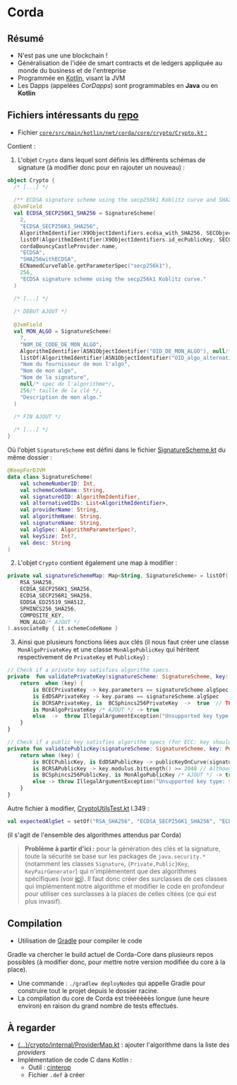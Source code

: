# Corda

## Résumé

- N'est pas une une blockchain !
- Généralisation de l'idée de smart contracts et de ledgers appliquée au monde du business et de l'entreprise
- Programmée en [Kotlin](https://kotlinlang.org), visant la JVM
- Les Dapps (appelées _CorDapps_) sont programmables en __Java__ ou en __Kotlin__

## Fichiers intéressants du [repo](https://github.com/corda/corda)

- Fichier [`core/src/main/kotlin/net/corda/core/crypto/Crypto.kt` :](https://github.com/corda/corda/blob/master/core/src/main/kotlin/net/corda/core/crypto/Crypto.kt)

Contient :

1. L'objet `Crypto` dans lequel sont définis les différents schémas de signature (à modifier donc pour en rajouter un nouveau) :

```kotlin
object Crypto {
  /* [...] */
  
  /** ECDSA signature scheme using the secp256k1 Koblitz curve and SHA256 for message hashing. */
  @JvmField
  val ECDSA_SECP256K1_SHA256 = SignatureScheme(
    2,   
    "ECDSA_SECP256K1_SHA256",
    AlgorithmIdentifier(X9ObjectIdentifiers.ecdsa_with_SHA256, SECObjectIdentifiers.secp256k1),
    listOf(AlgorithmIdentifier(X9ObjectIdentifiers.id_ecPublicKey, SECObjectIdentifiers.secp256k1)),
    cordaBouncyCastleProvider.name,
    "ECDSA",
    "SHA256withECDSA",
    ECNamedCurveTable.getParameterSpec("secp256k1"),
    256, 
    "ECDSA signature scheme using the secp256k1 Koblitz curve."
  )

  /* [...] */
  
  /* DEBUT AJOUT */
  
  @JvmField
  val MON_ALGO = SignatureScheme(
    7,   
    "NOM_DE_CODE_DE_MON_ALGO",
    AlgorithmIdentifier(ASN1ObjectIdentifier("OID_DE_MON_ALGO"), null/* paramètres de l'algorithmes (e.g. courbe pour ECDSA) */),
    listOf(AlgorithmIdentifier(ASN1ObjectIdentifier("OID_algo_alternatif"), "Paramètres_algo_alternatif")),
    "Nom du fournisseur de mon l'algo",
    "Nom de mon algo",
    "Nom de la signature",
    null/* spec de l'algorithme*/,
    256/* taille de la clé */, 
    "Description de mon algo."
  )

  /* FIN AJOUT */
  
  /* [...] */
}
```

Où l'objet `SignatureScheme` est défini dans le fichier [SignatureScheme.kt](https://github.com/corda/corda/blob/master/core/src/main/kotlin/net/corda/core/crypto/SignatureScheme.kt) du même dossier :

```kotlin
@KeepForDJVM
data class SignatureScheme(
	val schemeNumberID: Int,
	val schemeCodeName: String,
	val signatureOID: AlgorithmIdentifier,
	val alternativeOIDs: List<AlgorithmIdentifier>,
	val providerName: String,
	val algorithmName: String,
	val signatureName: String,
	val algSpec: AlgorithmParameterSpec?,
	val keySize: Int?,
	val desc: String
)
```

2. L'objet `Crypto` contient également une map à modifier :

```kotlin
private val signatureSchemeMap: Map<String, SignatureScheme> = listOf(
	RSA_SHA256,
	ECDSA_SECP256K1_SHA256,
	ECDSA_SECP256R1_SHA256,
	EDDSA_ED25519_SHA512,
	SPHINCS256_SHA256,
	COMPOSITE_KEY,
	MON_ALGO/* AJOUT */
).associateBy { it.schemeCodeName }
```

3. Ainsi que plusieurs fonctions liées aux clés (il nous faut créer une classe `MonAlgoPrivateKey` et une classe `MonAlgoPublicKey` qui héritent respectivement de `PrivateKey` et `PublicKey`) :

```kotlin
// Check if a private key satisfies algorithm specs.
private  fun validatePrivateKey(signatureScheme: SignatureScheme, key: PrivateKey): Boolean {
	return  when (key) {
		is BCECPrivateKey -> key.parameters == signatureScheme.algSpec
		is EdDSAPrivateKey -> key.params == signatureScheme.algSpec
		is BCRSAPrivateKey, is  BCSphincs256PrivateKey  ->  true  // TODO: Check if non-ECC keys satisfy params (i.e. approved/valid RSA modulus size).
		is MonAlgoPrivateKey /* AJOUT */ -> true
		else  ->  throw IllegalArgumentException("Unsupported key type: ${key::class}")
	}
}
```

```kotlin
// Check if a public key satisfies algorithm specs (for ECC: key should lie on the curve and not being point-at-infinity).
private fun validatePublicKey(signatureScheme: SignatureScheme, key: PublicKey): Boolean {
	return when (key) {
		is BCECPublicKey, is EdDSAPublicKey -> publicKeyOnCurve(signatureScheme, key)
		is BCRSAPublicKey -> key.modulus.bitLength() >= 2048 // Although the recommended RSA key size is 3072, we accept any key >= 2048bits.
		is BCSphincs256PublicKey, is MonAlgoPublicKey /* AJOUT */ -> true
		else -> throw IllegalArgumentException("Unsupported key type: ${key::class}")
	}
}
```

Autre fichier à modifier, [CryptoUtilsTest.kt](https://github.com/corda/corda/blob/master/core/src/test/kotlin/net/corda/core/crypto/CryptoUtilsTest.kt) l.349 :

```kotlin
val expectedAlgSet = setOf("RSA_SHA256", "ECDSA_SECP256K1_SHA256", "ECDSA_SECP256R1_SHA256", "EDDSA_ED25519_SHA512", "SPHINCS-256_SHA512", "COMPOSITE", "NOM_DE_CODE_DE_MON_ALGO")
```

(il s'agit de l'ensemble des algorithmes attendus par Corda)

> __Problème à partir d'ici :__ pour la génération des clés et la signature, toute la sécurité se base sur les packages de `java.security.*` (notamment les classes `Signature`, `{Private,Public}Key`, `KeyPairGenerator`) qui n'implémentent que des algorithmes spécifiques (voir [ici](https://docs.oracle.com/javase/7/docs/technotes/guides/security/StandardNames.html#KeyPairGenerator)). Il faut donc créer des surclasses de ces classes qui implémentent notre algorithme et modifier le code en profondeur pour utiliser ces surclasses à la places de celles citées (ce qui est plus invasif).



## Compilation

- Utilisation de [Gradle](https://docs.gradle.org/) pour compiler le code

Gradle va chercher le build actuel de Corda-Core dans plusieurs repos possibles (à modifier donc, pour mettre notre version modifiée du core à la place).

- Une commande : `./gradlew deployNodes` qui appelle Gradle pour construire tout le projet depuis le dossier racine.
- La compilation du core de Corda est trèèèèèès longue (une heure environ) en raison du grand nombre de tests effectués.

## À regarder

- [(...)/crypto/internal/ProviderMap.kt](https://github.com/corda/corda/blob/master/core/src/main/kotlin/net/corda/core/crypto/internal/ProviderMap.kt) : ajouter l'algorithme dans la liste des _providers_
- Implémentation de code C dans Kotlin :
	- Outil : [cinterop](https://kotlinlang.org/docs/tutorials/native/interop-with-c.html)
	- Fichier `.def` à créer
